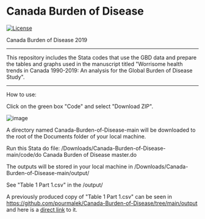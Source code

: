 # Canada Burden of Disease

[![License](https://img.shields.io/badge/License-Apache%202.0-blue.svg)](https://opensource.org/licenses/Apache-2.0) 

Canada Burden of Disease 2019

**********************

This repository includes the Stata codes that use the GBD data and prepare the tables and graphs used in the manuscript titled "Worrisome health trends in Canada 1990-2019: An analysis for the Global Burden of Disease Study". 

**********************

How to use:

Click on the green box "Code" and select "Download ZIP".

![image](https://user-images.githubusercontent.com/30849720/160523195-a884f426-a836-4238-8441-577716a67e7a.png)

A directory named Canada-Burden-of-Disease-main will be downloaded to the root of the Documents folder of your local machine. 

Run this Stata do file: /Downloads/Canada-Burden-of-Disease-main/code/do Canada Burden of Disease master.do

The outputs will be stored in your local machine in /Downloads/Canada-Burden-of-Disease-main/output/

See "Table 1 Part 1.csv" in the /output/

A previously produced copy of "Table 1 Part 1.csv" can be seen in https://github.com/pourmalek/Canada-Burden-of-Disease/tree/main/output and here is a [direct link](https://github.com/pourmalek/Canada-Burden-of-Disease/blob/main/output/Table%201%20Part%201.csv) to it. 


